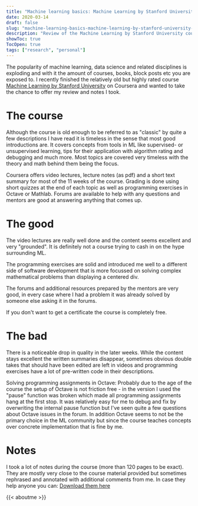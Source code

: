 ```yaml
---
title: "Machine learning basics: Machine Learning by Stanford University (Coursera) review and notes"
date: 2020-03-14
draft: false
slug: "machine-learning-basics-machine-learning-by-stanford-university-review-and-notes"
description: "Review of the Machine Learning by Stanford University course on Coursera as well as notes"
showToc: true
TocOpen: true
tags: ["research", "personal"]
---
```


The popularity of machine learning, data science and related disciplines is exploding and with it the amount of courses, books, block posts etc you are exposed to. I recently finished the relatively old but highly rated course [Machine Learning by Stanford University](https://www.coursera.org/learn/machine-learning) on Coursera and wanted to take the chance to offer my review and notes I took.

# The course

Although the course is old enough to be referred to as "classic" by quite a few descriptions I have read it is timeless in the sense that most good introductions are. It covers concepts from tools in ML like supervised- or unsupervised learning, tips for their application with algorithm rating and debugging and much more. Most topics are covered very timeless with the theory and math behind them being the focus.

Coursera offers video lectures, lecture notes (as pdf) and a short text summary for most of the 11 weeks of the course. Grading is done using short quizzes at the end of each topic as well as programming exercises in Octave or Mathlab. Forums are available to help with any questions and mentors are good at answering anything that comes up.

# The good

The video lectures are really well done and the content seems excellent and very "grounded". It is definitely not a course trying to cash in on the hype surrounding ML.

The programming exercises are solid and introduced me well to a different side of software development that is more focussed on solving complex mathematical problems than displaying a centered div.

The forums and additional resources prepared by the mentors are very good, in every case where I had a problem it was already solved by someone else asking it in the forums.

If you don't want to get a certificate the course is completely free.

# The bad

There is a noticeable drop in quality in the later weeks. While the content stays excellent the written summaries disappear, sometimes obvious double takes that should have been edited are left in videos and programming exercises have a lot of pre-written code in their descriptions.

Solving programming assignments in Octave: Probably due to the age of the course the setup of Octave is not friction free - in the version I used the "pause" function was broken which made all programming assignments hang at the first stop. It was relatively easy for me to debug and fix by overwriting the internal pause function but I've seen quite a few questions about Octave issues in the forum. In addition Octave seems to not be the primary choice in the ML community but since the course teaches concepts over concrete implementation that is fine by me.

# Notes

I took a lot of notes during the course (more than 120 pages to be exact). They are mostly very close to the course material provided but sometimes rephrased and annotated with additional comments from me. In case they help anyone you can:
[Download them here](https://drive.google.com/open?id=177-viQ2qr4dU7sBheXPzbM3DPZX-eXti)



{{< aboutme >}}
